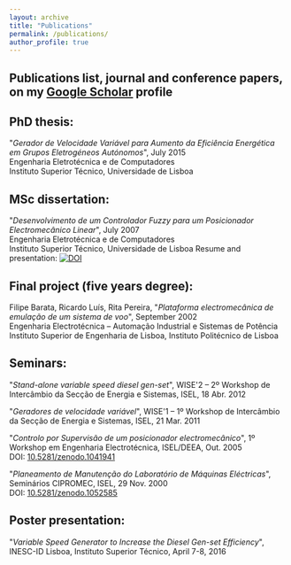 ```yaml
---
layout: archive
title: "Publications"
permalink: /publications/
author_profile: true
---
```




## Publications list, journal and conference papers, on my [Google Scholar](https://scholar.google.com/citations?hl=pt-PT&user=7xVeWacAAAAJ) profile

## PhD thesis:
"_Gerador de Velocidade Variável para Aumento da Eficiência Energética em Grupos Eletrogéneos Autónomos_", July 2015\
Engenharia Eletrotécnica e de Computadores\
Instituto Superior Técnico, Universidade de Lisboa


## MSc dissertation:
"_Desenvolvimento de um Controlador Fuzzy para um Posicionador Electromecânico Linear_", July 2007\
Engenharia Eletrotécnica e de Computadores\
Instituto Superior Técnico, Universidade de Lisboa
Resume and presentation: [![DOI](https://zenodo.org/badge/DOI/10.5281/zenodo.1038539.svg)](https://doi.org/10.5281/zenodo.1038539)

## Final project (five years degree):
Filipe Barata, Ricardo Luís, Rita Pereira, "_Plataforma electromecânica de emulação de um sistema de voo_", September 2002\
Engenharia Electrotécnica – Automação Industrial e Sistemas de Potência\
Instituto Superior de Engenharia de Lisboa, Instituto Politécnico de Lisboa

## Seminars:
"_Stand-alone variable speed diesel gen-set_", WISE'2 – 2º Workshop de Intercâmbio da Secção de Energia e Sistemas, ISEL, 18 Abr. 2012

"_Geradores de velocidade variável_", WISE'1 – 1º Workshop de Intercâmbio da Secção de Energia e Sistemas, ISEL, 21 Mar. 2011

"_Controlo por Supervisão de um posicionador electromecânico_", 1º Workshop em Engenharia Electrotécnica, ISEL/DEEA, Out. 2005\
DOI: [10.5281/zenodo.1041941](https://doi.org/10.5281/zenodo.1041941)

"_Planeamento de Manutenção do Laboratório de Máquinas Eléctricas_", Seminários CIPROMEC, ISEL, 29 Nov. 2000\
DOI: [10.5281/zenodo.1052585](https://doi.org/10.5281/zenodo.1052585)

## Poster presentation:
"_Variable Speed Generator to Increase the Diesel Gen-set Efficiency_", INESC-ID Lisboa, Instituto Superior Técnico, April 7-8, 2016
